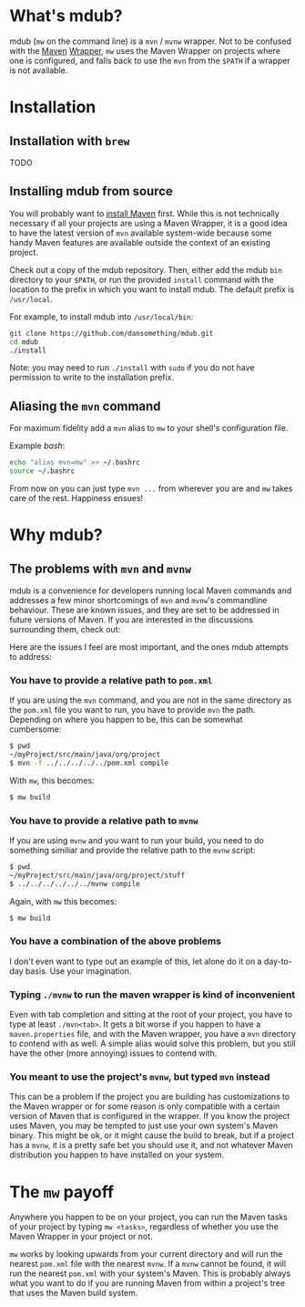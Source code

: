 # What's mdub?
mdub (`mw` on the command line) is a `mvn` / `mvnw` wrapper. Not to be
confused with the [Maven][] [Wrapper][], `mw` uses the Maven Wrapper on
projects where one is configured, and falls back to use the `mvn` from the
`$PATH` if a wrapper is not available.

[Maven]: http://maven.apache.org/
[Wrapper]: https://github.com/takari/maven-wrapper

# Installation

## Installation with `brew`

TODO

## Installing mdub from source
You will probably want to [install Maven][] first. While this is not
technically necessary if all your projects are using a Maven Wrapper, it is a
good idea to have the latest version of `mvn` available system-wide because
some handy Maven features are available outside the context of an existing
project.

[install Maven]: http://maven.apache.org/install.html

Check out a copy of the mdub repository. Then, either add the mdub `bin`
directory to your `$PATH`, or run the provided `install` command with the
location to the prefix in which you want to install mdub. The default prefix is
`/usr/local`.

For example, to install mdub into `/usr/local/bin`:

```bash
git clone https://github.com/dansomething/mdub.git
cd mdub
./install
```

Note: you may need to run `./install` with `sudo` if you do not have
permission to write to the installation prefix.

## Aliasing the `mvn` command
For maximum fidelity add a `mvn` alias to `mw` to your shell's configuration
file.

Example *bash*:

```bash
echo "alias mvn=mw" >> ~/.bashrc
source ~/.bashrc
```

From now on you can just type `mvn ...` from wherever you are and `mw` takes
care of the rest. Happiness ensues!

# Why mdub?

## The problems with `mvn` and `mvnw`
mdub is a convenience for developers running local Maven commands and addresses
a few minor shortcomings of `mvn` and `mvnw`'s commandline behaviour.
These are known issues, and they are set to be addressed in future versions of
Maven. If you are interested in the discussions surrounding them, check out:


Here are the issues I feel are most important, and the ones mdub attempts to
address:

### You have to provide a relative path to `pom.xml`
If you are using the `mvn` command, and you are not in the same directory as
the `pom.xml` file you want to run, you have to provide `mvn` the path.
Depending on where you happen to be, this can be somewhat cumbersome:

```bash
$ pwd
~/myProject/src/main/java/org/project
$ mvn -f ../../../../../pom.xml compile
```

With `mw`, this becomes:

```bash
$ mw build
```

### You have to provide a relative path to `mvnw`
If you are using `mvnw` and you want to run your build, you need to do
something similiar and provide the relative path to the `mvnw` script:

```bash
$ pwd
~/myProject/src/main/java/org/project/stuff
$ ../../../../../../mvnw compile
```

Again, with `mw` this becomes:

```bash
$ mw build
```

### You have a combination of the above problems
I don't even want to type out an example of this, let alone do it on a
day-to-day basis. Use your imagination.

### Typing `./mvnw` to run the maven wrapper is kind of inconvenient
Even with tab completion and sitting at the root of your project, you have to
type at least `./mvn<tab>`. It gets a bit worse if you happen to have a
`maven.properties` file, and with the Maven wrapper, you have a `mvn`
directory to contend with as well. A simple alias would solve this problem, but
you still have the other (more annoying) issues to contend with.

### You meant to use the project's `mvnw`, but typed `mvn` instead
This can be a problem if the project you are building has customizations to the
Maven wrapper or for some reason is only compatible with a certain version of
Maven that is configured in the wrapper. If you know the project uses Maven,
you may be tempted to just use your own system's Maven binary. This might be
ok, or it might cause the build to break, but if a project has a `mvnw`, it
is a pretty safe bet you should use it, and not whatever Maven distribution you
happen to have installed on your system.

# The `mw` payoff
Anywhere you happen to be on your project, you can run the Maven tasks of your
project by typing `mw <tasks>`, regardless of whether you use the Maven Wrapper
in your project or not.

`mw` works by looking upwards from your current directory and will run the
nearest `pom.xml` file with the nearest `mvnw`. If a `mvnw` cannot
be found, it will run the nearest `pom.xml` with your system's Maven. This
is probably always what you want to do if you are running Maven from within a
project's tree that uses the Maven build system.
